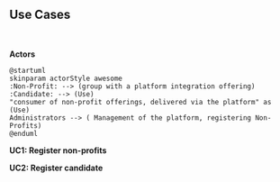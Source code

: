 ## Use Cases

<br/>

**Actors**

```plantuml
@startuml
skinparam actorStyle awesome
:Non-Profit: --> (group with a platform integration offering)
:Candidate: --> (Use)
"consumer of non-profit offerings, delivered via the platform" as (Use)
Administrators --> ( Management of the platform, registering Non-Profits)
@enduml
```

**UC1: Register non-profits**

**UC2: Register candidate**
